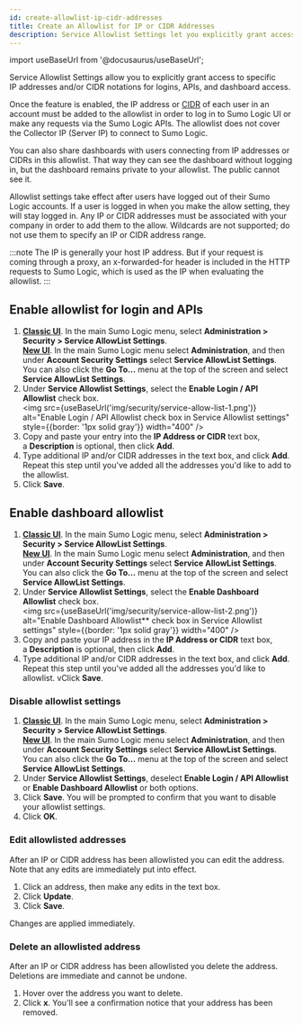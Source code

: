 ```yaml
---
id: create-allowlist-ip-cidr-addresses
title: Create an Allowlist for IP or CIDR Addresses
description: Service Allowlist Settings let you explicitly grant access to specific IP or CIDR addresses.
---
```


import useBaseUrl from '@docusaurus/useBaseUrl';

Service Allowlist Settings allow you to explicitly grant access to specific IP addresses and/or CIDR notations for logins, APIs, and dashboard access.

Once the feature is enabled, the IP address or [CIDR](http://en.wikipedia.org/wiki/Classless_Inter-Domain_Routing) of each user in an account must be added to the allowlist in order to log in to Sumo Logic UI or make any requests via the Sumo Logic APIs. The allowlist does not cover the Collector IP (Server IP) to connect to Sumo Logic.

You can also share dashboards with users connecting from IP addresses or CIDRs in this allowlist. That way they can see the dashboard without logging in, but the dashboard remains private to your allowlist. The public cannot see it.

Allowlist settings take effect after users have logged out of their Sumo Logic accounts. If a user is logged in when you make the allow setting, they will stay logged in. Any IP or CIDR addresses must be associated with your company in order to add them to the allow. Wildcards are not supported; do not use them to specify an IP or CIDR address range.

:::note
The IP is generally your host IP address. But if your request is coming through a proxy, an x-forwarded-for header is included in the HTTP requests to Sumo Logic, which is used as the IP when evaluating the allowlist.
:::

## Enable allowlist for login and APIs

1. [**Classic UI**](/docs/get-started/sumo-logic-ui-classic). In the main Sumo Logic menu, select **Administration > Security > Service AllowList Settings**. <br/>[**New UI**](/docs/get-started/sumo-logic-ui). In the main Sumo Logic menu select **Administration**, and then under **Account Security Settings** select **Service AllowList Settings**. You can also click the **Go To...** menu at the top of the screen and select **Service AllowList Settings**. 
1. Under **Service Allowlist Settings**, select the **Enable Login / API Allowlist** check box. <br/><img src={useBaseUrl('img/security/service-allow-list-1.png')} alt="Enable Login / API Allowlist check box in Service Allowlist settings" style={{border: '1px solid gray'}} width="400" />
1. Copy and paste your entry into the **IP Address or CIDR** text box, a **Description** is optional, then click **Add**.
1. Type additional IP and/or CIDR addresses in the text box, and click **Add**. Repeat this step until you've added all the addresses you'd like to add to the allowlist.
1. Click **Save**.

## Enable dashboard allowlist

1. [**Classic UI**](/docs/get-started/sumo-logic-ui-classic). In the main Sumo Logic menu, select **Administration > Security > Service AllowList Settings**. <br/>[**New UI**](/docs/get-started/sumo-logic-ui). In the main Sumo Logic menu select **Administration**, and then under **Account Security Settings** select **Service AllowList Settings**. You can also click the **Go To...** menu at the top of the screen and select **Service AllowList Settings**. 
1. Under **Service Allowlist Settings**, select the **Enable Dashboard Allowlist** check box. <br/><img src={useBaseUrl('img/security/service-allow-list-2.png')} alt="Enable Dashboard Allowlist** check box in Service Allowlist settings" style={{border: '1px solid gray'}} width="400" />
1. Copy and paste your IP address in the **IP Address or CIDR** text box, a **Description** is optional, then click **Add**.
1. Type additional IP and/or CIDR addresses in the text box, and click **Add**. Repeat this step until you've added all the addresses you'd like to allowlist.
vClick **Save**.

### Disable allowlist settings

1. [**Classic UI**](/docs/get-started/sumo-logic-ui-classic). In the main Sumo Logic menu, select **Administration > Security > Service AllowList Settings**. <br/>[**New UI**](/docs/get-started/sumo-logic-ui). In the main Sumo Logic menu select **Administration**, and then under **Account Security Settings** select **Service AllowList Settings**. You can also click the **Go To...** menu at the top of the screen and select **Service AllowList Settings**. 
1. Under **Service Allowlist Settings**, deselect **Enable Login / API Allowlist** or **Enable Dashboard Allowlist** or both options.
1. Click **Save**. You will be prompted to confirm that you want to disable your allowlist settings.
1. Click **OK**.

### Edit allowlisted addresses

After an IP or CIDR address has been allowlisted you can edit the address. Note that any edits are immediately put into effect.

1. Click an address, then make any edits in the text box.
1. Click **Update**.
1. Click **Save**.

Changes are applied immediately.

### Delete an allowlisted address

After an IP or CIDR address has been allowlisted you delete the address. Deletions are immediate and cannot be undone.

1. Hover over the address you want to delete.
1. Click **x**. You'll see a confirmation notice that your address has been removed.
